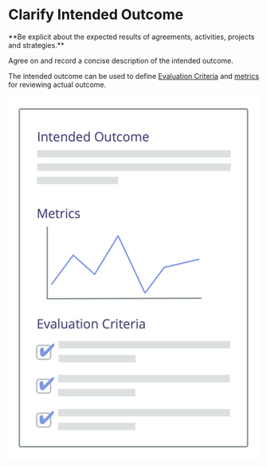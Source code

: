 # Clarify Intended Outcome

<summary>
**Be explicit about the expected results of agreements, activities, projects and strategies.**
</summary>

Agree on and record a concise description of the intended outcome.

The intended outcome can be used to define [Evaluation Criteria](section:evaluation-criteria) and [metrics](glossary:metric) for reviewing actual outcome.

![Intended Outcome, and Evaluation Criteria](img/templates/outcome-and-criteria.png)
